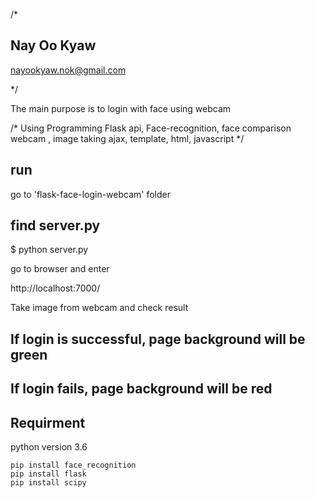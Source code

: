 /*

## Nay Oo Kyaw
nayookyaw.nok@gmail.com

*/

The main purpose is to login with face using webcam

/*
Using Programming
 Flask api, Face-recognition, face comparison
 webcam , image taking 
 ajax, template, html, javascript
*/

## run
go to 'flask-face-login-webcam' folder

## find server.py

$ python server.py

go to browser and enter

http://localhost:7000/

Take image from webcam and check result

## If login is successful, page background will be green

## If login fails, page background will be red

## Requirment

python version 3.6

```
pip install face_recognition
pip install flask
pip install scipy